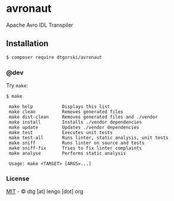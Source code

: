 # avronaut

Apache Avro IDL Transpiler

## Installation
```sh
$ composer require dtgorski/avronaut
```

### @dev

Try ```make```:

```
$ make

 make help           Displays this list
 make clean          Removes generated files
 make dist-clean     Removes generated files and ./vendor
 make install        Installs ./vendor dependencies
 make update         Updates ./vendor dependencies
 make test           Executes unit tests
 make test-all       Runs linter, static analysis, unit tests
 make sniff          Runs linter on source and tests
 make sniff-fix      Tries to fix linter complaints
 make analyse        Performs static analysis

 Usage: make <TARGET> [ARGS=...]
```

### License
[MIT](https://opensource.org/licenses/MIT) - © dtg [at] lengo [dot] org
